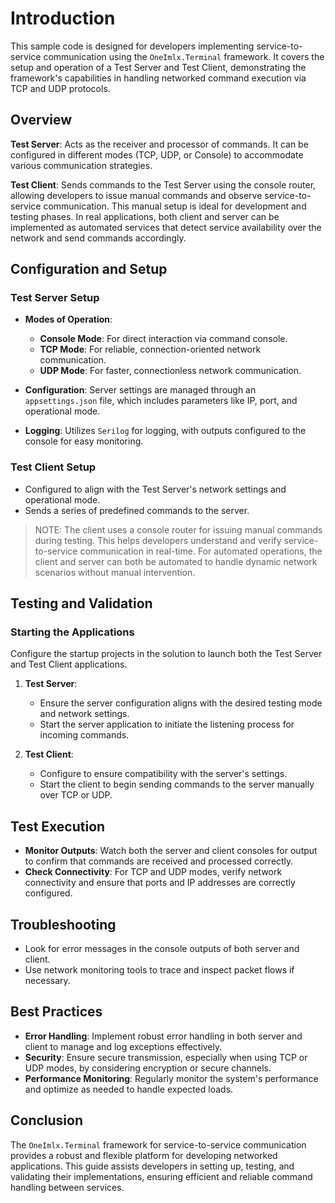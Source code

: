 # Introduction

This sample code is designed for developers implementing service-to-service communication using the `OneImlx.Terminal` framework. It covers the setup and operation of a Test Server and Test Client, demonstrating the framework's capabilities in handling networked command execution via TCP and UDP protocols.

## Overview

**Test Server**: Acts as the receiver and processor of commands. It can be configured in different modes (TCP, UDP, or Console) to accommodate various communication strategies.

**Test Client**: Sends commands to the Test Server using the console router, allowing developers to issue manual commands and observe service-to-service communication. This manual setup is ideal for development and testing phases. In real applications, both client and server can be implemented as automated services that detect service availability over the network and send commands accordingly.

## Configuration and Setup

### Test Server Setup

- **Modes of Operation**:
  - **Console Mode**: For direct interaction via command console.
  - **TCP Mode**: For reliable, connection-oriented network communication.
  - **UDP Mode**: For faster, connectionless network communication.

- **Configuration**: Server settings are managed through an `appsettings.json` file, which includes parameters like IP, port, and operational mode.

- **Logging**: Utilizes `Serilog` for logging, with outputs configured to the console for easy monitoring.

### Test Client Setup

- Configured to align with the Test Server's network settings and operational mode.
- Sends a series of predefined commands to the server.

>NOTE: The client uses a console router for issuing manual commands during testing. This helps developers understand and verify service-to-service communication in real-time. For automated operations, the client and server can both be automated to handle dynamic network scenarios without manual intervention.

## Testing and Validation

### Starting the Applications

Configure the startup projects in the solution to launch both the Test Server and Test Client applications.

1. **Test Server**:
   - Ensure the server configuration aligns with the desired testing mode and network settings.
   - Start the server application to initiate the listening process for incoming commands.

2. **Test Client**:
   - Configure to ensure compatibility with the server's settings.
   - Start the client to begin sending commands to the server manually over TCP or UDP.

## Test Execution

- **Monitor Outputs**: Watch both the server and client consoles for output to confirm that commands are received and processed correctly.
- **Check Connectivity**: For TCP and UDP modes, verify network connectivity and ensure that ports and IP addresses are correctly configured.

## Troubleshooting

- Look for error messages in the console outputs of both server and client.
- Use network monitoring tools to trace and inspect packet flows if necessary.

## Best Practices

- **Error Handling**: Implement robust error handling in both server and client to manage and log exceptions effectively.
- **Security**: Ensure secure transmission, especially when using TCP or UDP modes, by considering encryption or secure channels.
- **Performance Monitoring**: Regularly monitor the system's performance and optimize as needed to handle expected loads.

## Conclusion

The `OneImlx.Terminal` framework for service-to-service communication provides a robust and flexible platform for developing networked applications. This guide assists developers in setting up, testing, and validating their implementations, ensuring efficient and reliable command handling between services.
